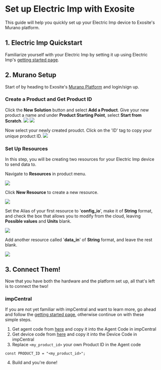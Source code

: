 # Set up Electric Imp with Exosite

This guide will help you quickly set up your Electric Imp device to Exosite's Murano platform.


## 1. Electric Imp Quickstart

Familiarize yourself with your Electric Imp by setting it up using Electric Imp's [getting started page](https://developer.electricimp.com/gettingstarted).


## 2. Murano Setup
Start of by heading to Exosite's [Murano Platform](https://www.exosite.io/) and login/sign up.

### Create a Product and Get Product ID

Click the **New Solution** button and select **Add a Product**. Give your new product a name and under **Product Starting Point**, select **Start from Scratch**.
![](../../assets/ElectricImp/create_solution.png)
![](../../assets/ElectricImp/create_product.png)

Now select your newly created proudct. Click on the 'ID' tag to copy your unique product ID.
![](../../assets/ElectricImp/get_productid.png)

### Set Up Resources
In this step, you will be creating two resources for your Electric Imp device to send data to.

Navigate to **Resources** in product menu.

![](../../assets/ElectricImp/find_resources.png)

Click **New Resource** to create a new resource.

![](../../assets/ElectricImp/new_resource.png)

Set the Alias of your first resource to '**config_io**', make it of **String** format, and check the box that allows you to modify from the cloud, leaving **Possible values** and **Units** blank.

![](../../assets/ElectricImp/config_io.png)

Add another resource called '**data_in**' of **String** format, and leave the rest blank.

![](../../assets/ElectricImp/data_in.png)

## 3. Connect Them!

Now that you have both the hardware and the platform set up, all that's left is to connect the two!

### impCentral
If you are not yet familiar with impCentral and want to learn more, go ahead and follow the [getting started page](https://developer.electricimp.com/gettingstarted), otherwise continue on with these simple steps.

1.	Get agent code from [here](https://github.com/electricimp/Exosite/blob/master/Example/example.agent.nut) and copy it into the Agent Code in impCentral
2.	Get device code from [here](https://github.com/electricimp/Exosite/blob/master/Example/example.device.nut) and copy it into the Device Code in impCentral
3.	Replace `<my_product_id>` your own Product ID in the Agent code
```
const PRODUCT_ID = "<my_product_id>";
```
4.	Build and you're done!
